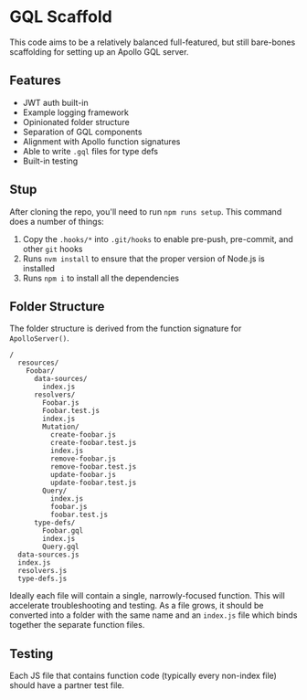 # GQL Scaffold

This code aims to be a relatively balanced full-featured, but still bare-bones scaffolding for setting up an Apollo GQL server.

## Features

- JWT auth built-in
- Example logging framework
- Opinionated folder structure
- Separation of GQL components
- Alignment with Apollo function signatures
- Able to write `.gql` files for type defs
- Built-in testing

## Stup

After cloning the repo, you'll need to run `npm runs setup`. This command does a number of things:
1. Copy the `.hooks/*` into `.git/hooks` to enable pre-push, pre-commit, and other `git` hooks
2. Runs `nvm install` to ensure that the proper version of Node.js is installed
3. Runs `npm i` to install all the dependencies

## Folder Structure

The folder structure is derived from the function signature for `ApolloServer()`.

```
/
  resources/
    Foobar/
      data-sources/
        index.js
      resolvers/
        Foobar.js
        Foobar.test.js
        index.js
        Mutation/
          create-foobar.js
          create-foobar.test.js
          index.js
          remove-foobar.js
          remove-foobar.test.js
          update-foobar.js
          update-foobar.test.js
        Query/
          index.js
          foobar.js
          foobar.test.js
      type-defs/
        Foobar.gql
        index.js
        Query.gql
  data-sources.js
  index.js
  resolvers.js
  type-defs.js
```

Ideally each file will contain a single, narrowly-focused function. This will accelerate troubleshooting and testing. As a file grows, it should be converted into a folder with the same name and an `index.js` file which binds together the separate function files.

## Testing

Each JS file that contains function code (typically every non-index file) should have a partner test file.
